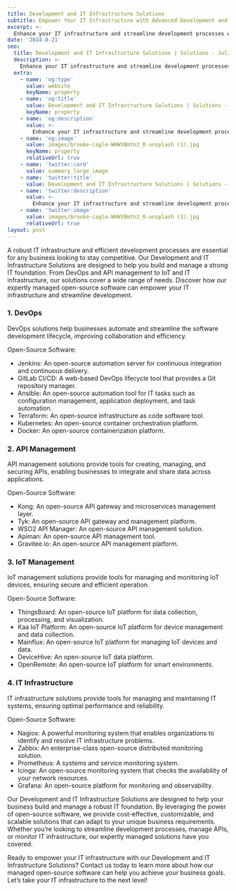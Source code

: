 ```yaml
---
title: Development and IT Infrastructure Solutions
subtitle: Empower Your IT Infrastructure with Advanced Development and IT Solutions
excerpt: >-
  Enhance your IT infrastructure and streamline development processes with our Development and IT Infrastructure Solutions. Our expertly managed open-source software provides the tools you need for efficient IT management and development.
date: '2024-8-21'
seo:
  title: Development and IT Infrastructure Solutions | Solutions - Julz Insight
  description: >-
    Enhance your IT infrastructure and streamline development processes with our Development and IT Infrastructure Solutions. Our expertly managed open-source software provides the tools you need for efficient IT management and development.
  extra:
    - name: 'og:type'
      value: website
      keyName: property
    - name: 'og:title'
      value: Development and IT Infrastructure Solutions | Solutions - Julz Insight
      keyName: property
    - name: 'og:description'
      value: >-
        Enhance your IT infrastructure and streamline development processes with our Development and IT Infrastructure Solutions. Our expertly managed open-source software provides the tools you need for efficient IT management and development.
    - name: 'og:image'
      value: images/brooke-cagle-WHWYBmtn3_0-unsplash (1).jpg
      keyName: property
      relativeUrl: true
    - name: 'twitter:card'
      value: summary_large_image
    - name: 'twitter:title'
      value: Development and IT Infrastructure Solutions | Solutions - Julz Insight
    - name: 'twitter:description'
      value: >-
        Enhance your IT infrastructure and streamline development processes with our Development and IT Infrastructure Solutions. Our expertly managed open-source software provides the tools you need for efficient IT management and development.
    - name: 'twitter:image'
      value: images/brooke-cagle-WHWYBmtn3_0-unsplash (1).jpg
      relativeUrl: true
layout: post
---
```


A robust IT infrastructure and efficient development processes are essential for any business looking to stay competitive. Our Development and IT Infrastructure Solutions are designed to help you build and manage a strong IT foundation. From DevOps and API management to IoT and IT infrastructure, our solutions cover a wide range of needs. Discover how our expertly managed open-source software can empower your IT infrastructure and streamline development.

### 1. DevOps
DevOps solutions help businesses automate and streamline the software development lifecycle, improving collaboration and efficiency.

Open-Source Software:
- Jenkins: An open-source automation server for continuous integration and continuous delivery.
- GitLab CI/CD: A web-based DevOps lifecycle tool that provides a Git repository manager.
- Ansible: An open-source automation tool for IT tasks such as configuration management, application deployment, and task automation.
- Terraform: An open-source infrastructure as code software tool.
- Kubernetes: An open-source container orchestration platform.
- Docker: An open-source containerization platform.

### 2. API Management
API management solutions provide tools for creating, managing, and securing APIs, enabling businesses to integrate and share data across applications.

Open-Source Software:
- Kong: An open-source API gateway and microservices management layer.
- Tyk: An open-source API gateway and management platform.
- WSO2 API Manager: An open-source API management solution.
- Apiman: An open-source API management tool.
- Gravitee.io: An open-source API management platform.

### 3. IoT Management
IoT management solutions provide tools for managing and monitoring IoT devices, ensuring secure and efficient operation.

Open-Source Software:
- ThingsBoard: An open-source IoT platform for data collection, processing, and visualization.
- Kaa IoT Platform: An open-source IoT platform for device management and data collection.
- Mainflux: An open-source IoT platform for managing IoT devices and data.
- DeviceHive: An open-source IoT data platform.
- OpenRemote: An open-source IoT platform for smart environments.

### 4. IT Infrastructure
IT infrastructure solutions provide tools for managing and maintaining IT systems, ensuring optimal performance and reliability.

Open-Source Software:
- Nagios: A powerful monitoring system that enables organizations to identify and resolve IT infrastructure problems.
- Zabbix: An enterprise-class open-source distributed monitoring solution.
- Prometheus: A systems and service monitoring system.
- Icinga: An open-source monitoring system that checks the availability of your network resources.
- Grafana: An open-source platform for monitoring and observability.

Our Development and IT Infrastructure Solutions are designed to help your business build and manage a robust IT foundation. By leveraging the power of open-source software, we provide cost-effective, customizable, and scalable solutions that can adapt to your unique business requirements. Whether you’re looking to streamline development processes, manage APIs, or monitor IT infrastructure, our expertly managed solutions have you covered.

Ready to empower your IT infrastructure with our Development and IT Infrastructure Solutions? Contact us today to learn more about how our managed open-source software can help you achieve your business goals. Let’s take your IT infrastructure to the next level!
